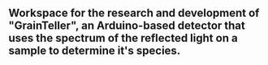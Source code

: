 ## Workspace for the research and development of "GrainTeller", an Arduino-based detector that uses the spectrum of the reflected light on a sample to determine it's species.
